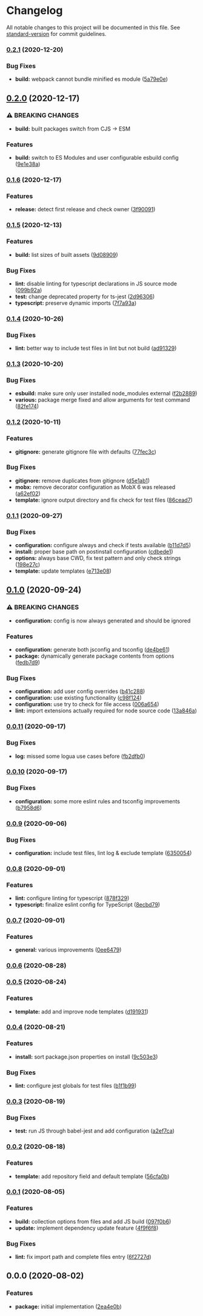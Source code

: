 # Changelog

All notable changes to this project will be documented in this file. See [standard-version](https://github.com/conventional-changelog/standard-version) for commit guidelines.

### [0.2.1](https://github.com/tobua/padua/compare/v0.2.0...v0.2.1) (2020-12-20)


### Bug Fixes

* **build:** webpack cannot bundle minified es module ([5a79e0e](https://github.com/tobua/padua/commit/5a79e0eabdbe28cad0b3eb8b7636efb19afffff2))

## [0.2.0](https://github.com/tobua/padua/compare/v0.1.6...v0.2.0) (2020-12-17)


### ⚠ BREAKING CHANGES

* **build:** built packages switch from CJS -> ESM

### Features

* **build:** switch to ES Modules and user configurable esbuild config ([9e1e38a](https://github.com/tobua/padua/commit/9e1e38a1b74bdd48ac5b2728dea357e5a1f28f92))

### [0.1.6](https://github.com/tobua/padua/compare/v0.1.5...v0.1.6) (2020-12-17)


### Features

* **release:** detect first release and check owner ([3f90091](https://github.com/tobua/padua/commit/3f90091604048c7583b40096608ba54b0db3d3d9))

### [0.1.5](https://github.com/tobua/padua/compare/v0.1.4...v0.1.5) (2020-12-13)


### Features

* **build:** list sizes of built assets ([9d08909](https://github.com/tobua/padua/commit/9d089096d3d74dad126c73a50d5efb2eef686329))


### Bug Fixes

* **lint:** disable linting for typescript declarations in JS source mode ([099b92a](https://github.com/tobua/padua/commit/099b92a5e760b363d4c75b8bc34e6066d0b85f2c))
* **test:** change deprecated property for ts-jest ([2d96306](https://github.com/tobua/padua/commit/2d963069db3c93521b8efdd6ba9ef6aeea1c38b2))
* **typescript:** preserve dynamic imports ([7f7a93a](https://github.com/tobua/padua/commit/7f7a93abbde132adb6858dc1aaeccbc4a0c16e1b))

### [0.1.4](https://github.com/tobua/padua/compare/v0.1.3...v0.1.4) (2020-10-26)


### Bug Fixes

* **lint:** better way to include test files in lint but not build ([ad91329](https://github.com/tobua/padua/commit/ad9132957f6e0b056bf89ed11498c898eca4a73c))

### [0.1.3](https://github.com/tobua/padua/compare/v0.1.2...v0.1.3) (2020-10-20)


### Bug Fixes

* **esbuild:** make sure only user installed node_modules external ([f2b2889](https://github.com/tobua/padua/commit/f2b2889c93cfca9af0e7d431b2c8ae68e1ee1a80))
* **various:** package merge fixed and allow arguments for test command ([82fe174](https://github.com/tobua/padua/commit/82fe174bf421b529f42593376176b2cd15f22c1d))

### [0.1.2](https://github.com/tobua/padua/compare/v0.1.1...v0.1.2) (2020-10-11)


### Features

* **gitignore:** generate gitignore file with defaults ([77fec3c](https://github.com/tobua/padua/commit/77fec3ce0c8997620cabff3c0dd4dafd682fc379))


### Bug Fixes

* **gitignore:** remove duplicates from gitignore ([d5e1ab1](https://github.com/tobua/padua/commit/d5e1ab1f755c97b34b83ae1e7600bb1897bac966))
* **mobx:** remove decorator configuration as MobX 6 was released ([a62ef02](https://github.com/tobua/padua/commit/a62ef023975ecf942fa65067a21050e0f8a06405))
* **template:** ignore output directory and fix check for test files ([86cead7](https://github.com/tobua/padua/commit/86cead73b6371db8d1797829e50f35638e328e35))

### [0.1.1](https://github.com/tobua/padua/compare/v0.1.0...v0.1.1) (2020-09-27)


### Bug Fixes

* **configuration:** configure always and check if tests available ([b11d7d5](https://github.com/tobua/padua/commit/b11d7d501b89ae7bdab8fff7e26e7b240e28af80))
* **install:** proper base path on postinstall configuration ([cdbede1](https://github.com/tobua/padua/commit/cdbede10a2befe920eadbc2fec646a38983f1e46))
* **options:** always base CWD, fix test pattern and only check strings ([198e27c](https://github.com/tobua/padua/commit/198e27cb022c93bc15715667289ca105aef450d0))
* **template:** update templates ([e713e08](https://github.com/tobua/padua/commit/e713e082ab7e30d3460c16a3d08b6eec6a127541))

## [0.1.0](https://github.com/tobua/padua/compare/v0.0.11...v0.1.0) (2020-09-24)


### ⚠ BREAKING CHANGES

* **configuration:** config is now always generated and should be ignored

### Features

* **configuration:** generate both jsconfig and tsconfig ([de4be61](https://github.com/tobua/padua/commit/de4be618261124e091310c602afce17a49f21ed9))
* **package:** dynamically generate package contents from options ([fedb7d9](https://github.com/tobua/padua/commit/fedb7d93f18b44dfc443fc39647b016428e2027f))


### Bug Fixes

* **configuration:** add user config overrides ([b41c288](https://github.com/tobua/padua/commit/b41c2881965f36617fff27189c9a6909c353999b))
* **configuration:** use existing functionality ([c98f124](https://github.com/tobua/padua/commit/c98f12496589e1b3e4fbec1a4cb0d47300dfb61c))
* **configuration:** use try to check for file access ([006a654](https://github.com/tobua/padua/commit/006a654cf77e51f2a8abd8b529e15b37fe8ffc5f))
* **lint:** import extensions actually required for node source code ([13a846a](https://github.com/tobua/padua/commit/13a846a0b54d7406040b1eb20f4a7d94674b51a0))

### [0.0.11](https://github.com/tobua/padua/compare/v0.0.10...v0.0.11) (2020-09-17)


### Bug Fixes

* **log:** missed some logua use cases before ([fb2dfb0](https://github.com/tobua/padua/commit/fb2dfb0222914c8e160429e46e51592c49d3b709))

### [0.0.10](https://github.com/tobua/padua/compare/v0.0.9...v0.0.10) (2020-09-17)


### Bug Fixes

* **configuration:** some more eslint rules and tsconfig improvements ([b7958d6](https://github.com/tobua/padua/commit/b7958d67e2e39cdd48b1dd8a336224192553248d))

### [0.0.9](https://github.com/tobua/padua/compare/v0.0.8...v0.0.9) (2020-09-06)


### Bug Fixes

* **configuration:** include test files, lint log & exclude template ([6350054](https://github.com/tobua/padua/commit/635005485d0c54728dba80afe1394919e43b46ea))

### [0.0.8](https://github.com/tobua/padua/compare/v0.0.7...v0.0.8) (2020-09-01)


### Features

* **lint:** configure linting for typescript ([878f329](https://github.com/tobua/padua/commit/878f329af72fdc017d50a4192b0afb29e17ec4a3))
* **typescript:** finalize eslint config for TypeScript ([8ecbd79](https://github.com/tobua/padua/commit/8ecbd797677fffceff935581e5432e2e98c81973))

### [0.0.7](https://github.com/tobua/padua/compare/v0.0.6...v0.0.7) (2020-09-01)


### Features

* **general:** various improvements ([0ee6479](https://github.com/tobua/padua/commit/0ee6479593c21f28552f87f68fb57bec6de6c30c))

### [0.0.6](https://github.com/tobua/padua/compare/v0.0.5...v0.0.6) (2020-08-28)

### [0.0.5](https://github.com/tobua/padua/compare/v0.0.4...v0.0.5) (2020-08-24)


### Features

* **template:** add and improve node templates ([d191931](https://github.com/tobua/padua/commit/d1919314e4f40dc06e844acd92cef5b2ceb5fa97))

### [0.0.4](https://github.com/tobua/padua/compare/v0.0.3...v0.0.4) (2020-08-21)


### Features

* **install:** sort package.json properties on install ([9c503e3](https://github.com/tobua/padua/commit/9c503e3dec4c7bcc7b2712d5d1a6ba218feaf54a))


### Bug Fixes

* **lint:** configure jest globals for test files ([b1f1b99](https://github.com/tobua/padua/commit/b1f1b993a1c4b95f334b864c8964569010d156ae))

### [0.0.3](https://github.com/tobua/padua/compare/v0.0.2...v0.0.3) (2020-08-19)


### Bug Fixes

* **test:** run JS through babel-jest and add configuration ([a2ef7ca](https://github.com/tobua/padua/commit/a2ef7ca545d896c8da6e511a51fc3a096efa87e9))

### [0.0.2](https://github.com/tobua/padua/compare/v0.0.1...v0.0.2) (2020-08-18)


### Features

* **template:** add repository field and default template ([56cfa0b](https://github.com/tobua/padua/commit/56cfa0bf8e49c7c28111f8a22ad2b0eee8793b9e))

### [0.0.1](https://github.com/tobua/padua/compare/v0.0.0...v0.0.1) (2020-08-05)


### Features

* **build:** collection options from files and add JS build ([097f0b6](https://github.com/tobua/padua/commit/097f0b6264196586a7f9851992cd73f5c0e2f4af))
* **update:** implement dependency update feature ([4f9f6f8](https://github.com/tobua/padua/commit/4f9f6f8206f3b1671ff5437ca0c44625b448e10d))


### Bug Fixes

* **lint:** fix import path and complete files entry ([6f2727d](https://github.com/tobua/padua/commit/6f2727d742c94e3e389f02f0f9d0a51809e3a9b9))

## 0.0.0 (2020-08-02)


### Features

* **package:** initial implementation ([2ea4e0b](https://github.com/tobua/padua/commit/2ea4e0b90abef1340c5e3b2dad77559552e1f2e1))
